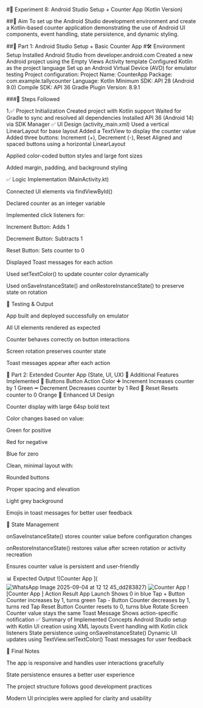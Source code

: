 #📘 Experiment 8: Android Studio Setup + Counter App (Kotlin Version)

##🎯 Aim
To set up the Android Studio development environment and create a Kotlin-based counter application demonstrating the use of Android UI components, event handling, state persistence, and dynamic styling.

##🔧 Part 1: Android Studio Setup + Basic Counter App
#🛠️ Environment Setup
Installed Android Studio from developer.android.com
Created a new Android project using the Empty Views Activity template
Configured Kotlin as the project language
Set up an Android Virtual Device (AVD) for emulator testing
Project configuration:
Project Name: CounterApp
Package: com.example.tallycounter
Language: Kotlin
Minimum SDK: API 28 (Android 9.0)
Compile SDK: API 36
Gradle Plugin Version: 8.9.1

###🧱 Steps Followed

1.✅ Project Initialization
  Created project with Kotlin support
  Waited for Gradle to sync and resolved all dependencies
  Installed API 36 (Android 14) via SDK Manager
  ✅ UI Design (activity_main.xml)
  Used a vertical LinearLayout for base layout
  Added a TextView to display the counter value
  Added three buttons: Increment (+), Decrement (-), Reset
  Aligned and spaced buttons using a horizontal LinearLayout

Applied color-coded button styles and large font sizes

Added margin, padding, and background styling

✅ Logic Implementation (MainActivity.kt)

Connected UI elements via findViewById()

Declared counter as an integer variable

Implemented click listeners for:

Increment Button: Adds 1

Decrement Button: Subtracts 1

Reset Button: Sets counter to 0

Displayed Toast messages for each action

Used setTextColor() to update counter color dynamically

Used onSaveInstanceState() and onRestoreInstanceState() to preserve state on rotation

📱 Testing & Output

App built and deployed successfully on emulator

All UI elements rendered as expected

Counter behaves correctly on button interactions

Screen rotation preserves counter state

Toast messages appear after each action

🌟 Part 2: Extended Counter App (State, UI, UX)
🚀 Additional Features Implemented
🔘 Buttons
Button	Action	Color
➕ Increment	Increases counter by 1	Green
➖ Decrement	Decreases counter by 1	Red
🔄 Reset	Resets counter to 0	Orange
🎨 Enhanced UI Design

Counter display with large 64sp bold text

Color changes based on value:

Green for positive

Red for negative

Blue for zero

Clean, minimal layout with:

Rounded buttons

Proper spacing and elevation

Light grey background

Emojis in toast messages for better user feedback

🔁 State Management

onSaveInstanceState() stores counter value before configuration changes

onRestoreInstanceState() restores value after screen rotation or activity recreation

Ensures counter value is persistent and user-friendly

📊 Expected Output
![Counter App ](![WhatsApp Image 2025-09-04 at 12 12 45_dd283827](https://github.com/user-attachments/assets/5c7fa71e-9528-4ccc-802c-0b64f1a34d8b))
![Counter App ](![c1](https://github.com/user-attachments/assets/46ad8028-906b-423b-8464-6de804ff5d12))
![Counter App ]
Action	Result
App Launch	Shows 0 in blue
Tap + Button	Counter increases by 1, turns green
Tap - Button	Counter decreases by 1, turns red
Tap Reset Button	Counter resets to 0, turns blue
Rotate Screen	Counter value stays the same
Toast Message	Shows action-specific notification
✅ Summary of Implemented Concepts
Android Studio setup with Kotlin
UI creation using XML layouts
Event handling with Kotlin click listeners
State persistence using onSaveInstanceState()
Dynamic UI updates using TextView.setTextColor()
Toast messages for user feedback


🧾 Final Notes

The app is responsive and handles user interactions gracefully

State persistence ensures a better user experience

The project structure follows good development practices

Modern UI principles were applied for clarity and usability

